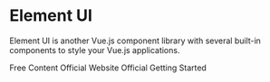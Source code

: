 # Element UI

Element UI is another Vue.js component library with several built-in components to style your Vue.js applications.

<ResourceGroupTitle>Free Content</ResourceGroupTitle>
<BadgeLink colorScheme='blue' badgeText='Official Website' href='https://element-plus.org/en-US/'>Official Website</BadgeLink>
<BadgeLink colorScheme='blue' badgeText='Getting Started' href='https://element-plus.org/en-US/guide/design.html'>Official Getting Started</BadgeLink>


